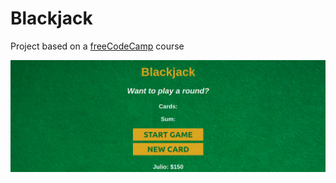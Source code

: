 # Blackjack
Project based on a [freeCodeCamp](https://www.youtube.com/watch?v=jS4aFq5-91M) course

![Blackjack app](/img/blackjackApp.png)
